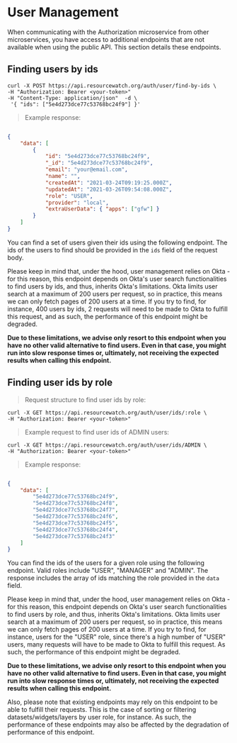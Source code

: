 # User Management

When communicating with the Authorization microservice from other microservices, you have access to additional endpoints that are not available when using the public API. This section details these endpoints.


## Finding users by ids

```shell
curl -X POST https://api.resourcewatch.org/auth/user/find-by-ids \
-H "Authorization: Bearer <your-token>"
-H "Content-Type: application/json"  -d \
 '{ "ids": ["5e4d273dce77c53768bc24f9"] }'
```

> Example response:

```json

{
    "data": [
        {
            "id": "5e4d273dce77c53768bc24f9",
            "_id": "5e4d273dce77c53768bc24f9",
            "email": "your@email.com",
            "name": "",
            "createdAt": "2021-03-24T09:19:25.000Z",
            "updatedAt": "2021-03-26T09:54:08.000Z",
            "role": "USER",
            "provider": "local",
            "extraUserData": { "apps": ["gfw"] }
        }
    ]
}
```

You can find a set of users given their ids using the following endpoint. The ids of the users to find should be provided in the `ids` field of the request body.

Please keep in mind that, under the hood, user management relies on Okta - for this reason, this endpoint depends on Okta's user search functionalities to find users by ids, and thus, inherits Okta's limitations. Okta limits user search at a maximum of 200 users per request, so in practice, this means we can only fetch pages of 200 users at a time. If you try to find, for instance, 400 users by ids, 2 requests will need to be made to Okta to fulfill this request, and as such, the performance of this endpoint might be degraded.

**Due to these limitations, we advise only resort to this endpoint when you have no other valid alternative to find users. Even in that case, you might run into slow response times or, ultimately, not receiving the expected results when calling this endpoint.**

## Finding user ids by role

> Request structure to find user ids by role:

```shell
curl -X GET https://api.resourcewatch.org/auth/user/ids/:role \
-H "Authorization: Bearer <your-token>"
```

> Example request to find user ids of ADMIN users:

```shell
curl -X GET https://api.resourcewatch.org/auth/user/ids/ADMIN \
-H "Authorization: Bearer <your-token>"
```

> Example response:

```json

{
    "data": [
        "5e4d273dce77c53768bc24f9",
        "5e4d273dce77c53768bc24f8",
        "5e4d273dce77c53768bc24f7",
        "5e4d273dce77c53768bc24f6",
        "5e4d273dce77c53768bc24f5",
        "5e4d273dce77c53768bc24f4",
        "5e4d273dce77c53768bc24f3"
    ]
}
```

You can find the ids of the users for a given role using the following endpoint. Valid roles include "USER", "MANAGER" and "ADMIN". The response includes the array of ids matching the role provided in the `data` field.

Please keep in mind that, under the hood, user management relies on Okta - for this reason, this endpoint depends on Okta's user search functionalities to find users by role, and thus, inherits Okta's limitations. Okta limits user search at a maximum of 200 users per request, so in practice, this means we can only fetch pages of 200 users at a time. If you try to find, for instance, users for the "USER" role, since there's a high number of "USER" users, many requests will have to be made to Okta to fulfill this request. As such, the performance of this endpoint might be degraded.

**Due to these limitations, we advise only resort to this endpoint when you have no other valid alternative to find users. Even in that case, you might run into slow response times or, ultimately, not receiving the expected results when calling this endpoint.**

Also, please note that existing endpoints may rely on this endpoint to be able to fulfill their requests. This is the case of sorting or filtering datasets/widgets/layers by user role, for instance. As such, the performance of these endpoints may also be affected by the degradation of performance of this endpoint. 
